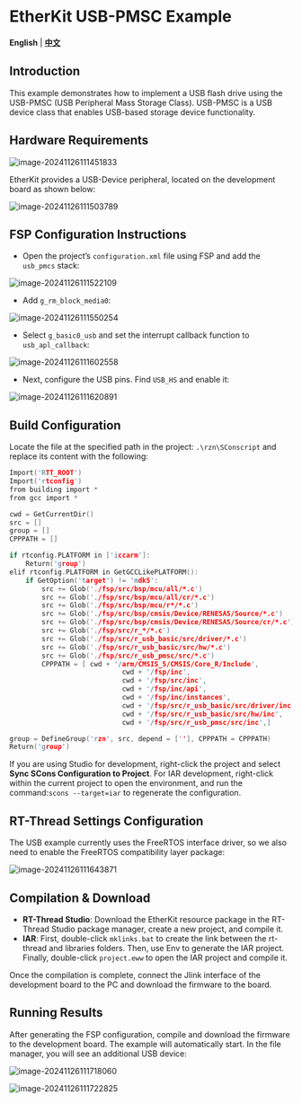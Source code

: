 # EtherKit USB-PMSC Example

**English** | [**中文**](./README_zh.md)

## Introduction

This example demonstrates how to implement a USB flash drive using the USB-PMSC (USB Peripheral Mass Storage Class). USB-PMSC is a USB device class that enables USB-based storage device functionality.

## Hardware Requirements

![image-20241126111451833](figures/image-20241126111451833.png)

EtherKit provides a USB-Device peripheral, located on the development board as shown below:

![image-20241126111503789](figures/image-20241126111503789.png)

## FSP Configuration Instructions

* Open the project’s `configuration.xml` file using FSP and add the `usb_pmcs` stack:

![image-20241126111522109](figures/image-20241126111522109.png)

* Add `g_rm_block_media0`:

![image-20241126111550254](figures/image-20241126111550254.png)

* Select `g_basic0_usb` and set the interrupt callback function to `usb_apl_callback`:

![image-20241126111602558](figures/image-20241126111602558.png)

* Next, configure the USB pins. Find `USB_HS` and enable it:

![image-20241126111620891](figures/image-20241126111620891.png)

## Build Configuration

Locate the file at the specified path in the project: `.\rzn\SConscript` and replace its content with the following:

```c
Import('RTT_ROOT')
Import('rtconfig')
from building import *
from gcc import *

cwd = GetCurrentDir()
src = []
group = []
CPPPATH = []

if rtconfig.PLATFORM in ['iccarm']:
    Return('group')
elif rtconfig.PLATFORM in GetGCCLikePLATFORM():
    if GetOption('target') != 'mdk5':
        src += Glob('./fsp/src/bsp/mcu/all/*.c')
        src += Glob('./fsp/src/bsp/mcu/all/cr/*.c')
        src += Glob('./fsp/src/bsp/mcu/r*/*.c')
        src += Glob('./fsp/src/bsp/cmsis/Device/RENESAS/Source/*.c')
        src += Glob('./fsp/src/bsp/cmsis/Device/RENESAS/Source/cr/*.c')
        src += Glob('./fsp/src/r_*/*.c')
        src += Glob('./fsp/src/r_usb_basic/src/driver/*.c')
        src += Glob('./fsp/src/r_usb_basic/src/hw/*.c')
        src += Glob('./fsp/src/r_usb_pmsc/src/*.c')
        CPPPATH = [ cwd + '/arm/CMSIS_5/CMSIS/Core_R/Include',
                            cwd + '/fsp/inc',
                            cwd + '/fsp/src/inc',
                            cwd + '/fsp/inc/api',
                            cwd + '/fsp/inc/instances',
                            cwd + '/fsp/src/r_usb_basic/src/driver/inc',
                            cwd + '/fsp/src/r_usb_basic/src/hw/inc',
                            cwd + '/fsp/src/r_usb_pmsc/src/inc',]

group = DefineGroup('rzn', src, depend = [''], CPPPATH = CPPPATH)
Return('group')
```

If you are using Studio for development, right-click the project and select **Sync SCons Configuration to Project**. For IAR development, right-click within the current project to open the environment, and run the command:`scons --target=iar` to regenerate the configuration.

## RT-Thread Settings Configuration

The USB example currently uses the FreeRTOS interface driver, so we also need to enable the FreeRTOS compatibility layer package:

![image-20241126111643871](figures/image-20241126111643871.png)

## Compilation & Download

* **RT-Thread Studio**: Download the EtherKit resource package in the RT-Thread Studio package manager, create a new project, and compile it.
* **IAR**: First, double-click `mklinks.bat` to create the link between the rt-thread and libraries folders. Then, use Env to generate the IAR project. Finally, double-click `project.eww` to open the IAR project and compile it.

Once the compilation is complete, connect the Jlink interface of the development board to the PC and download the firmware to the board.

## Running Results

After generating the FSP configuration, compile and download the firmware to the development board. The example will automatically start. In the file manager, you will see an additional USB device:

![image-20241126111718060](figures/image-20241126111718060.png)

![image-20241126111722825](figures/image-20241126111722825.png)